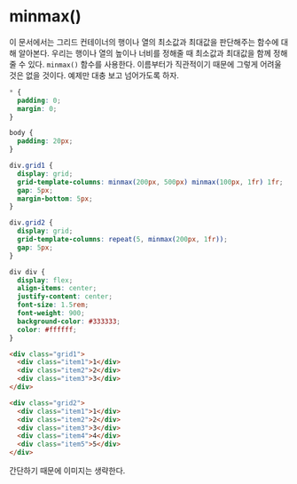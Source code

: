 # minmax()
이 문서에서는 그리드 컨테이너의 행이나 열의 최소값과 최대값을 판단해주는 함수에 대해 알아본다. 우리는 행이나 열의 높이나 너비를 정해줄 때 최소값과 최대값을 함께 정해줄 수 있다. `minmax()` 함수를 사용한다. 이름부터가 직관적이기 때문에 그렇게 어려울 것은 없을 것이다. 예제만 대충 보고 넘어가도록 하자.

```css
* {
  padding: 0;
  margin: 0;
}

body {
  padding: 20px;
}

div.grid1 {
  display: grid;
  grid-template-columns: minmax(200px, 500px) minmax(100px, 1fr) 1fr;
  gap: 5px;
  margin-bottom: 5px;
}

div.grid2 {
  display: grid;
  grid-template-columns: repeat(5, minmax(200px, 1fr));
  gap: 5px;
}

div div {
  display: flex;
  align-items: center;
  justify-content: center;
  font-size: 1.5rem;
  font-weight: 900;
  background-color: #333333;
  color: #ffffff;
}
```

```html
<div class="grid1">
  <div class="item1">1</div>
  <div class="item2">2</div>
  <div class="item3">3</div>
</div>

<div class="grid2">
  <div class="item1">1</div>
  <div class="item2">2</div>
  <div class="item3">3</div>
  <div class="item4">4</div>
  <div class="item5">5</div>
</div>
```

간단하기 때문에 이미지는 생략한다.